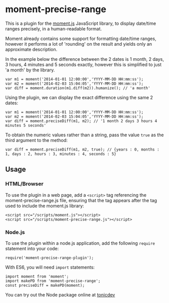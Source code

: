 # moment-precise-range

This is a plugin for the <a href="http://momentjs.com/">moment.js</a> JavaScript library, to display date/time ranges precisely, in a human-readable format.

Moment already contains some support for formatting date/time ranges, however it performs a lot of 'rounding' on the result and yields only an approximate description.

In the example below the difference between the 2 dates is 1 month, 2 days, 3 hours, 4 minutes and 5 seconds exactly, however this is simplified to just 'a month' by the library.

    var m1 = moment('2014-01-01 12:00:00','YYYY-MM-DD HH:mm:ss');
    var m2 = moment('2014-02-03 15:04:05','YYYY-MM-DD HH:mm:ss');
    var diff = moment.duration(m1.diff(m2)).humanize(); // 'a month'

Using the plugin, we can display the exact difference using the same 2 dates:

    var m1 = moment('2014-01-01 12:00:00','YYYY-MM-DD HH:mm:ss');
    var m2 = moment('2014-02-03 15:04:05','YYYY-MM-DD HH:mm:ss');
    var diff = moment.preciseDiff(m1, m2); // '1 month 2 days 3 hours 4 minutes 5 seconds'

To obtain the numeric values rather than a string, pass the value `true` as the third argument to the method:

    var diff = moment.preciseDiff(m1, m2, true); // {years : 0, months : 1, days : 2, hours : 3, minutes : 4, seconds : 5}

## Usage

### HTML/Browser

To use the plugin in a web page, add a `<script>` tag referencing the moment-precise-range.js file, ensuring that the tag appears
after the tag used to include the moment.js library:

    <script src="/scripts/moment.js"></script>
    <script src="/scripts/moment-precise-range.js"></script>

### Node.js

To use the plugin within a node.js application, add the following `require` statement into your code:

    require('moment-precise-range-plugin');

With ES6, you will need `import` statements:

    import moment from 'moment';
    import makePD from 'moment-precise-range';
    const preciseDiff = makePD(moment);

You can try out the Node package online at <a href="https://tonicdev.com/npm/moment-precise-range-plugin">tonicdev</a>

